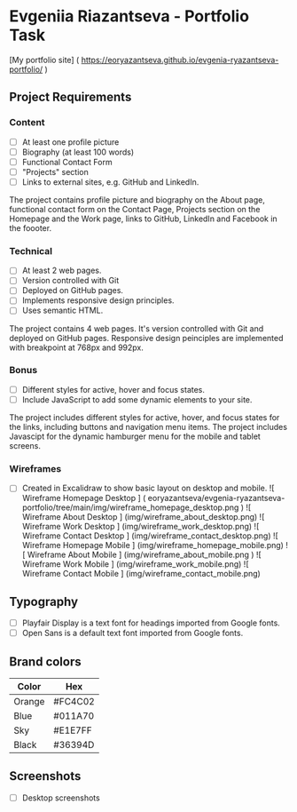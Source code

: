 # Evgeniia Riazantseva - Portfolio Task
[My portfolio site] ( https://eoryazantseva.github.io/evgenia-ryazantseva-portfolio/ )

## Project Requirements
### Content
- [ ] At least one profile picture
- [ ] Biography (at least 100 words)
- [ ] Functional Contact Form
- [ ] "Projects" section
- [ ] Links to external sites, e.g. GitHub and LinkedIn.

The project contains profile picture and biography on the About page, functional contact form on the Contact Page, Projects section on the Homepage and the Work page, links to GitHub, LinkedIn and Facebook in the foooter.

### Technical
- [ ] At least 2 web pages.
- [ ] Version controlled with Git
- [ ] Deployed on GitHub pages.
- [ ] Implements responsive design principles.
- [ ] Uses semantic HTML.

The project contains 4 web pages. It's version controlled with Git and deployed on GitHub pages. Responsive design peinciples are implemented with breakpoint at 768px and 992px.

### Bonus
- [ ] Different styles for active, hover and focus states.
- [ ] Include JavaScript to add some dynamic elements to your site.

The project includes different styles for active, hover, and focus states for the links, including buttons and navigation menu items. The project includes Javascipt for the dynamic hamburger menu for the mobile and tablet screens.

### Wireframes 
- [ ] Created in Excalidraw to show basic layout on desktop and mobile.
![ Wireframe Homepage Desktop ] ( eoryazantseva/evgenia-ryazantseva-portfolio/tree/main/img/wireframe_homepage_desktop.png )
![ Wireframe About Desktop ] (img/wireframe_about_desktop.png)
![ Wireframe Work Desktop ] (img/wireframe_work_desktop.png)
![ Wireframe Contact Desktop ] (img/wireframe_contact_desktop.png)
![ Wireframe Homepage Mobile ] (img/wireframe_homepage_mobile.png)
![ Wireframe About Mobile ] (img/wireframe_about_mobile.png )
![ Wireframe Work Mobile ] (img/wireframe_work_mobile.png)
![ Wireframe Contact Mobile ] (img/wireframe_contact_mobile.png)

## Typography
- [ ] Playfair Display is a text font for headings imported from Google fonts.
- [ ] Open Sans is a default text font imported from Google fonts.

## Brand colors

| Color             | Hex                                                                |
| ----------------- | --------- |
| Orange | #FC4C02 |
| Blue   | #011A70 |
| Sky    | #E1E7FF |
| Black  | #36394D |

## Screenshots
- [ ] Desktop screenshots
